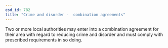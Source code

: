 ```yaml
---
esd_id: 782
title: "Crime and disorder -  combination agreements"
---
```


Two or more local authorities may enter into a combination agreement for their area with regard to reducing crime and disorder and must comply with prescribed requirements in so doing.

